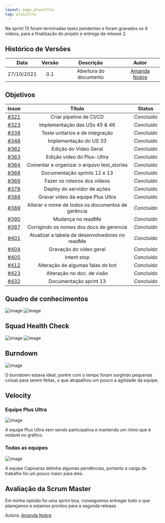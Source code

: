 ```yaml
---
layout: page_plusultra
tag: plusultra
---
```


Na sprint 13 foram terminadas tasks pendentes e foram gravados os 4 vídeos, para a finalização do projeto e entrega da release 2.

## Histórico de Versões

| Data       | Versão | Descrição                      | Autor             |
| :--------: | :----: | :----------:                   | :---------------: |
| 27/10/2021 |  0.1   | Abertura do documento | [Amanda Nobre](https://github.com/AmandaNbr)|

## Objetivos

|  Issue  |                   Título                  |              Status             | 
|:-------:|:-----------------------------------------:|:-------------------------------:|
| [#321](https://github.com/fga-eps-mds/2021.1-AlligaBot/issues/321) | Criar pipeline de CI/CD | _Concluído_ |
| [#323](https://github.com/fga-eps-mds/2021.1-AlligaBot/issues/323) | Implementação das USs 45 & 46 | _Concluído_ |
| [#338](https://github.com/fga-eps-mds/2021.1-AlligaBot/issues/338) | Teste unitarios e de integração | _Concluído_ |
| [#348](https://github.com/fga-eps-mds/2021.1-AlligaBot/issues/348) | Implementação do US 33 | _Concluído_ |
| [#362](https://github.com/fga-eps-mds/2021.1-AlligaBot/issues/362) | Edição do Vídeo Geral | _Concluído_ |
| [#363](https://github.com/fga-eps-mds/2021.1-AlligaBot/issues/363) | Edição vídeo do Plus-Ultra | _Concluído_ |
| [#364](https://github.com/fga-eps-mds/2021.1-AlligaBot/issues/325) | Comentar e organizar o arquivo test_stories | _Concluído_ |
| [#368](https://github.com/fga-eps-mds/2021.1-AlligaBot/issues/368) | Documentação sprints 12 e 13 | _Concluído_ |
| [#369](https://github.com/fga-eps-mds/2021.1-AlligaBot/issues/369) | Fazer os roteiros dos vídeos | _Concluído_ |
| [#378](https://github.com/fga-eps-mds/2021.1-AlligaBot/issues/378) | Deploy do servidor de ações | _Concluído_ |
| [#388](https://github.com/fga-eps-mds/2021.1-AlligaBot/issues/388) | Gravar vídeo da equipe Plus Ultra | _Concluído_ |
| [#389](https://github.com/fga-eps-mds/2021.1-AlligaBot/issues/389) | Alterar o nome de todos os documentos de gerência | _Concluído_ |
| [#390](https://github.com/fga-eps-mds/2021.1-AlligaBot/issues/390) | Mudança no readMe | _Concluído_ |
| [#397](https://github.com/fga-eps-mds/2021.1-AlligaBot/issues/397) | Corrigindo os nomes dos docs de gerencia | _Concluído_ |
| [#401](https://github.com/fga-eps-mds/2021.1-AlligaBot/issues/401) | Atualizar a tabela de desenvolvedores no readMe | _Concluído_ |
| [#404](https://github.com/fga-eps-mds/2021.1-AlligaBot/issues/404) | Gravação do vídeo geral | _Concluído_ |
| [#405](https://github.com/fga-eps-mds/2021.1-AlligaBot/issues/405) | Intent stop | _Concluído_ |
| [#412](https://github.com/fga-eps-mds/2021.1-AlligaBot/issues/412) | Alteração de algumas falas do bot | _Concluído_ |
| [#423](https://github.com/fga-eps-mds/2021.1-AlligaBot/issues/423) | Alteração no doc. de visão |_Concluído_ |
| [#432](https://github.com/fga-eps-mds/2021.1-AlligaBot/issues/432) | Documentação sprint 13 | _Concluído_ |

## Quadro de conhecimentos

![image](https://user-images.githubusercontent.com/44625056/139162358-1aae3e85-a89c-4ce9-bcea-7804c844e92c.png)
![image](https://user-images.githubusercontent.com/44625056/133852493-a062d35b-9892-4e88-a3c1-142637f31057.png)

## Squad Health Check

![image](https://user-images.githubusercontent.com/44625056/139162889-95be6df9-f8a6-4aea-8218-2376706770af.png)
![image](https://user-images.githubusercontent.com/44625056/133852652-dc0871bb-ebc4-46d5-a851-0f81853e5c25.png)

## Burndown

![image](https://user-images.githubusercontent.com/44625056/139159265-55b4e631-cb00-4078-b0e0-13016c67567e.png)

O burndown estava ideal, porém com o tempo foram surgindo pequenas coisas para serem feitas, o que atrapalhou um pouco a agilidade da equipe.

## Velocity 

### Equipe Plus Ultra

![image](https://user-images.githubusercontent.com/44625056/139159329-1eb4992c-4501-4afa-9dba-dd397c1fcedf.png)

A equipe Plus Ultra vem sendo participativa e mantendo um ritmo que é notável no gráfico.

### Todas as equipes

![image](https://user-images.githubusercontent.com/44625056/139159356-53c32130-0e26-4c59-8e54-2f7d25d89817.png)

A equipe Capivaras detinha algumas pendências, portanto a carga de trabalho foi um pouco maior para eles.

## Avaliação da Scrum Master

Em minha opinião foi uma sprint boa, conseguimos entregar tudo o que planejamos e estamos prontos para a segunda release.

Autora: [Amanda Nobre](https://github.com/AmandaNbr)